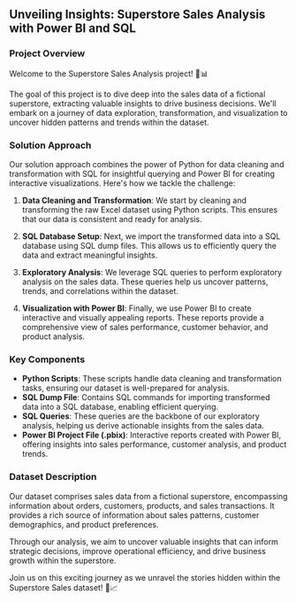 ## Unveiling Insights: Superstore Sales Analysis with Power BI and SQL

### Project Overview

Welcome to the Superstore Sales Analysis project! 🛒📊

The goal of this project is to dive deep into the sales data of a fictional superstore, extracting valuable insights to drive business decisions. We'll embark on a journey of data exploration, transformation, and visualization to uncover hidden patterns and trends within the dataset.

### Solution Approach

Our solution approach combines the power of Python for data cleaning and transformation with SQL for insightful querying and Power BI for creating interactive visualizations. Here's how we tackle the challenge:

1. **Data Cleaning and Transformation**: We start by cleaning and transforming the raw Excel dataset using Python scripts. This ensures that our data is consistent and ready for analysis.

2. **SQL Database Setup**: Next, we import the transformed data into a SQL database using SQL dump files. This allows us to efficiently query the data and extract meaningful insights.

3. **Exploratory Analysis**: We leverage SQL queries to perform exploratory analysis on the sales data. These queries help us uncover patterns, trends, and correlations within the dataset.

4. **Visualization with Power BI**: Finally, we use Power BI to create interactive and visually appealing reports. These reports provide a comprehensive view of sales performance, customer behavior, and product analysis.

### Key Components

- **Python Scripts**: These scripts handle data cleaning and transformation tasks, ensuring our dataset is well-prepared for analysis.
- **SQL Dump File**: Contains SQL commands for importing transformed data into a SQL database, enabling efficient querying.
- **SQL Queries**: These queries are the backbone of our exploratory analysis, helping us derive actionable insights from the sales data.
- **Power BI Project File (.pbix)**: Interactive reports created with Power BI, offering insights into sales performance, customer analysis, and product trends.

### Dataset Description

Our dataset comprises sales data from a fictional superstore, encompassing information about orders, customers, products, and sales transactions. It provides a rich source of information about sales patterns, customer demographics, and product preferences.

Through our analysis, we aim to uncover valuable insights that can inform strategic decisions, improve operational efficiency, and drive business growth within the superstore.

Join us on this exciting journey as we unravel the stories hidden within the Superstore Sales dataset! 🚀📈
